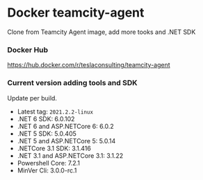 # Docker teamcity-agent

Clone from Teamcity Agent image, add more tooks and .NET SDK

### Docker Hub

https://hub.docker.com/r/teslaconsulting/teamcity-agent

### Current version adding tools and SDK

Update per build.

- Latest tag: `2021.2.2-linux`
- .NET 6 SDK: 6.0.102
- .NET 6 and ASP.NETCore 6: 6.0.2
- .NET 5 SDK: 5.0.405
- .NET 5 and ASP.NETCore 5: 5.0.14
- .NETCore 3.1 SDK: 3.1.416
- .NET 3.1 and ASP.NETCore 3.1: 3.1.22
- Powershell Core: 7.2.1
- MinVer Cli: 3.0.0-rc.1

